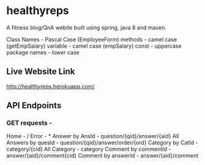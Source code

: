 # healthyreps

A fitness blog/QnA webite built using spring, java 8 and maven.

Class Names - Pascal Case (EmployeeForm)
methods - camel case (getEmpSalary)
variable - camel case (empSalary)
const - uppercase
package names - lower case

## Live Website Link

http://healthyreps.herokuapp.com/

## API Endpoints

### GET requests -
Home - /
Error - \*
Answer by AnsId - question/{qid}/answer/{aid}
All Answers by quesId - question/{qid}/answer/order/{ord}
Category by CatId - category/{cid}
All Category - category
Comment by commentId - answer/{aid}/comment{cid}
Comment by answerId  - answer/{aid}/comment